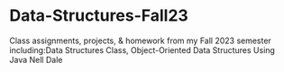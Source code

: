 # Data-Structures-Fall23
Class assignments, projects, &amp; homework from my Fall 2023 semester including:Data Structures Class, Object-Oriented Data Structures Using Java
Nell Dale
